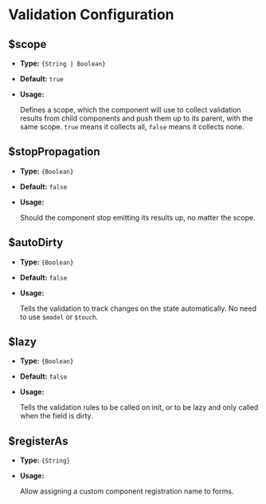 # Validation Configuration

## $scope

* **Type:** `{String | Boolean}`

* **Default:** `true`

* **Usage:**

  Defines a scope, which the component will use to collect validation results from child components and push them up to its parent, with the same scope. `true` means it collects all, `false` means it collects none.

## $stopPropagation

* **Type:** `{Boolean}`

* **Default:** `false`

* **Usage:**

  Should the component stop emitting its results up, no matter the scope.

## $autoDirty

* **Type:** `{Boolean}`

* **Default:** `false`

* **Usage:**

  Tells the validation to track changes on the state automatically. No need to use `$model` or `$touch`.

## $lazy

* **Type:** `{Boolean}`

* **Default:** `false`

* **Usage:**

  Tells the validation rules to be called on init, or to be lazy and only called when the field is dirty.

## $registerAs

* **Type:** `{String}`

* **Usage:**

  Allow assigning a custom component registration name to forms.
